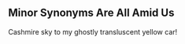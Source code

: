 Minor Synonyms Are All Amid Us
------------------------------
Cashmire sky to my ghostly transluscent yellow car!  
